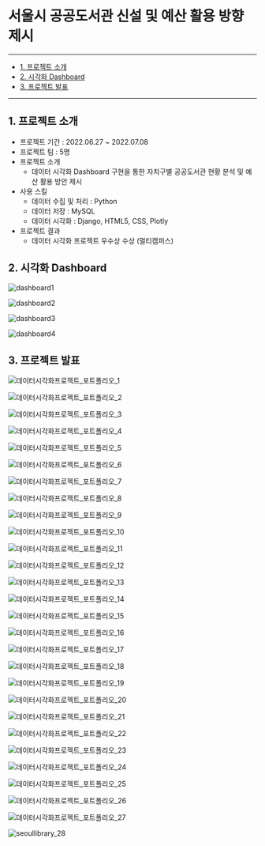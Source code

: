 # 서울시 공공도서관 신설 및 예산 활용 방향 제시

---
- [1. 프로젝트 소개](#1--------)
- [2. 시각화 Dashboard](#2-----dashboard)
- [3. 프로젝트 발표](#3--------)
---

## 1. 프로젝트 소개

- 프로젝트 기간 : 2022.06.27 ~ 2022.07.08
- 프로젝트 팀 : 5명
- 프로젝트 소개
  - 데이터 시각화 Dashboard 구현을 통한 자치구별 공공도서관 현황 분석 및 예산 활용 방안 제시
- 사용 스킬
  - 데이터 수집 및 처리 : Python
  - 데이터 저장 : MySQL
  - 데이터 시각화 : Django, HTML5, CSS, Plotly
- 프로젝트 결과
  - 데이터 시각화 프로젝트 우수상 수상 (멀티캠퍼스)



## 2. 시각화 Dashboard

![dashboard1](README.assets/dashboard1.png)

![dashboard2](README.assets/dashboard2.png)

![dashboard3](README.assets/dashboard3.png)

![dashboard4](README.assets/dashboard4.png)

## 3. 프로젝트 발표

![데이터시각화프로젝트_포트폴리오_1](README.assets/seoullibrary_1.png)

![데이터시각화프로젝트_포트폴리오_2](README.assets/seoullibrary_2.png)

![데이터시각화프로젝트_포트폴리오_3](README.assets/seoullibrary_3.png)

![데이터시각화프로젝트_포트폴리오_4](README.assets/seoullibrary_4.png)

![데이터시각화프로젝트_포트폴리오_5](README.assets/seoullibrary_5.png)

![데이터시각화프로젝트_포트폴리오_6](README.assets/seoullibrary_6.png)

![데이터시각화프로젝트_포트폴리오_7](README.assets/seoullibrary_7.png)

![데이터시각화프로젝트_포트폴리오_8](README.assets/seoullibrary_8.png)

![데이터시각화프로젝트_포트폴리오_9](README.assets/seoullibrary_9.png)

![데이터시각화프로젝트_포트폴리오_10](README.assets/seoullibrary_10.png)

![데이터시각화프로젝트_포트폴리오_11](README.assets/seoullibrary_11.png)

![데이터시각화프로젝트_포트폴리오_12](README.assets/seoullibrary_12.png)

![데이터시각화프로젝트_포트폴리오_13](README.assets/seoullibrary_13.png)

![데이터시각화프로젝트_포트폴리오_14](README.assets/seoullibrary_14.png)

![데이터시각화프로젝트_포트폴리오_15](README.assets/seoullibrary_15.png)

![데이터시각화프로젝트_포트폴리오_16](README.assets/seoullibrary_16.png)

![데이터시각화프로젝트_포트폴리오_17](README.assets/seoullibrary_17.png)

![데이터시각화프로젝트_포트폴리오_18](README.assets/seoullibrary_18.png)

![데이터시각화프로젝트_포트폴리오_19](README.assets/seoullibrary_19.png)

![데이터시각화프로젝트_포트폴리오_20](README.assets/seoullibrary_20.png)

![데이터시각화프로젝트_포트폴리오_21](README.assets/seoullibrary_21.png)

![데이터시각화프로젝트_포트폴리오_22](README.assets/seoullibrary_22.png)

![데이터시각화프로젝트_포트폴리오_23](README.assets/seoullibrary_23.png)

![데이터시각화프로젝트_포트폴리오_24](README.assets/seoullibrary_24.png)

![데이터시각화프로젝트_포트폴리오_25](README.assets/seoullibrary_25.png)

![데이터시각화프로젝트_포트폴리오_26](README.assets/seoullibrary_26.png)

![데이터시각화프로젝트_포트폴리오_27](README.assets/seoullibrary_27.png)

![seoullibrary_28](README.assets/seoullibrary_28.png)
